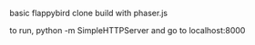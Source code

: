 basic flappybird clone build with phaser.js

to run, python -m SimpleHTTPServer and go to localhost:8000
